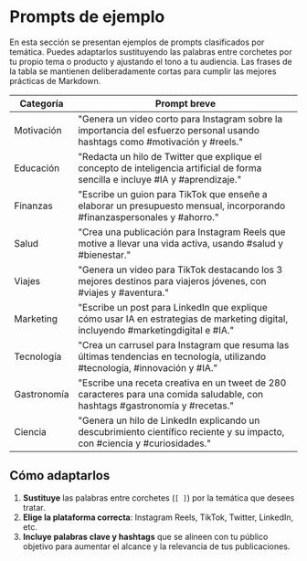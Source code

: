 # Prompts de ejemplo

En esta sección se presentan ejemplos de prompts clasificados por temática. Puedes adaptarlos sustituyendo las palabras entre corchetes por tu propio tema o producto y ajustando el tono a tu audiencia. Las frases de la tabla se mantienen deliberadamente cortas para cumplir las mejores prácticas de Markdown.

| Categoría   | Prompt breve                                                                                                                        |
|------------|---------------------------------------------------------------------------------------------------------------------------------------|
| Motivación | "Genera un video corto para Instagram sobre la importancia del esfuerzo personal usando hashtags como #motivación y #reels."         |
| Educación  | "Redacta un hilo de Twitter que explique el concepto de inteligencia artificial de forma sencilla e incluye #IA y #aprendizaje."    |
| Finanzas   | "Escribe un guion para TikTok que enseñe a elaborar un presupuesto mensual, incorporando #finanzaspersonales y #ahorro."            |
| Salud      | "Crea una publicación para Instagram Reels que motive a llevar una vida activa, usando #salud y #bienestar."                       |
| Viajes     | "Genera un video para TikTok destacando los 3 mejores destinos para viajeros jóvenes, con #viajes y #aventura."                    |
| Marketing  | "Escribe un post para LinkedIn que explique cómo usar IA en estrategias de marketing digital, incluyendo #marketingdigital e #IA." |
| Tecnología | "Crea un carrusel para Instagram que resuma las últimas tendencias en tecnología, utilizando #tecnología, #innovación y #IA." |
| Gastronomía | "Escribe una receta creativa en un tweet de 280 caracteres para una comida saludable, con hashtags #gastronomía y #recetas." |
| Ciencia | "Genera un hilo de LinkedIn explicando un descubrimiento científico reciente y su impacto, con #ciencia y #curiosidades." |

## Cómo adaptarlos

1. **Sustituye** las palabras entre corchetes (`[ ]`) por la temática que desees tratar.
2. **Elige la plataforma correcta**: Instagram Reels, TikTok, Twitter, LinkedIn, etc.
3. **Incluye palabras clave y hashtags** que se alineen con tu público objetivo para aumentar el alcance y la relevancia de tus publicaciones.
